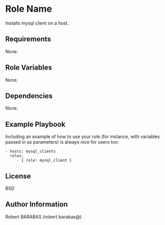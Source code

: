 Role Name
=========

Installs mysql client on a host.

Requirements
------------

None.

Role Variables
--------------

None.

Dependencies
------------

None.

Example Playbook
----------------

Including an example of how to use your role (for instance, with variables passed in as parameters) is always nice for users too:

    - hosts: mysql_clients
      roles:
         - { role: mysql_client }

License
-------

BSD

Author Information
------------------

Robert BARABAS (robert.barabas@)

